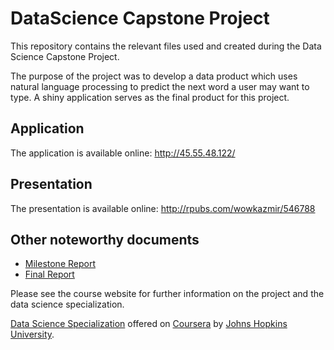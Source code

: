 # DataScience Capstone Project

This repository contains the relevant files used and created during the Data Science Capstone Project.

The purpose of the project was to develop a data product which uses natural language processing to predict the next word a user may want to type. A shiny application serves as the final product for this project.

## Application
The application is available online: http://45.55.48.122/
## Presentation
The presentation is available online: http://rpubs.com/wowkazmir/546788

## Other noteworthy documents

* [Milestone Report](https://rpubs.com/wowkazmir/535853.html)
* [Final Report]()

Please see the course website for further information on the project and the data science specialization.

[Data Science Specialization](https://www.coursera.org/specializations/jhu-data-science)
offered on [Coursera](https://www.coursera.org) by [Johns Hopkins University](https://www.jhu.edu).

